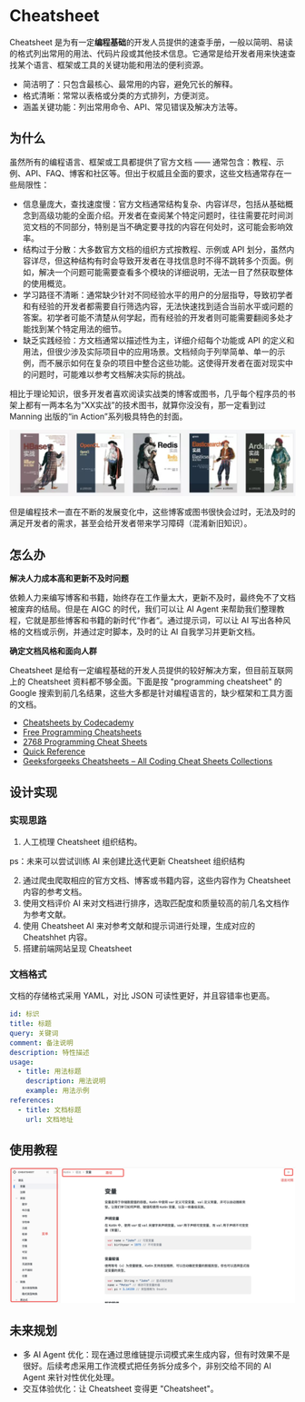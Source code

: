 # Cheatsheet

Cheatsheet 是为有一定**编程基础**的开发人员提供的速查手册，一般以简明、易读的格式列出常用的用法、代码片段或其他技术信息。它通常是给开发者用来快速查找某个语言、框架或工具的关键功能和用法的便利资源。

- 简洁明了：只包含最核心、最常用的内容，避免冗长的解释。
- 格式清晰：常常以表格或分类的方式排列，方便浏览。
- 涵盖关键功能：列出常用命令、API、常见错误及解决方法等。

## 为什么

虽然所有的编程语言、框架或工具都提供了官方文档 —— 通常包含：教程、示例、API、FAQ、博客和社区等。但出于权威且全面的要求，这些文档通常存在一些局限性：

- 信息量庞大，查找速度慢：官方文档通常结构复杂、内容详尽，包括从基础概念到高级功能的全面介绍。开发者在查阅某个特定问题时，往往需要花时间浏览文档的不同部分，特别是当不确定要寻找的内容在何处时，这可能会影响效率。
- 结构过于分散：大多数官方文档的组织方式按教程、示例或 API 划分，虽然内容详尽，但这种结构有时会导致开发者在寻找信息时不得不跳转多个页面。例如，解决一个问题可能需要查看多个模块的详细说明，无法一目了然获取整体的使用概览。
- 学习路径不清晰：通常缺少针对不同经验水平的用户的分层指导，导致初学者和有经验的开发者都需要自行筛选内容，无法快速找到适合当前水平或问题的答案。初学者可能不清楚从何学起，而有经验的开发者则可能需要翻阅多处才能找到某个特定用法的细节。
- 缺乏实践经验：方文档通常以描述性为主，详细介绍每个功能或 API 的定义和用法，但很少涉及实际项目中的应用场景。文档倾向于列举简单、单一的示例，而不展示如何在复杂的项目中整合这些功能。这使得开发者在面对现实中的问题时，可能难以参考文档解决实际的挑战。

相比于理论知识，很多开发者喜欢阅读实战类的博客或图书，几乎每个程序员的书架上都有一两本名为“XX实战”的技术图书，就算你没没有，那一定看到过 Manning 出版的“in Action”系列极具特色的封面。

![in-action](./public/in-action.jpeg)

但是编程技术一直在不断的发展变化中，这些博客或图书很快会过时，无法及时的满足开发者的需求，甚至会给开发者带来学习障碍（混淆新旧知识）。

## 怎么办

**解决人力成本高和更新不及时问题**

依赖人力来编写博客和书籍，始终存在工作量太大，更新不及时，最终免不了文档被废弃的结局。但是在 AIGC 的时代，我们可以让 AI Agent 来帮助我们整理教程，它就是那些博客和书籍的新时代“作者“。通过提示词，可以让 AI 写出各种风格的文档或示例，并通过定时脚本，及时的让 AI 自我学习并更新文档。

**确定文档风格和面向人群**

Cheatsheet 是给有一定编程基础的开发人员提供的较好解决方案，但目前互联网上的 Cheatsheet 资料都不够全面。下面是按 "programming cheatsheet" 的 Google 搜索到前几名结果，这些大多都是针对编程语言的，缺少框架和工具方面的文档。

- [Cheatsheets by Codecademy](https://www.codecademy.com/resources/cheatsheets/all)
- [Free Programming Cheatsheets](https://github.com/EbookFoundation/free-programming-books/blob/main/more/free-programming-cheatsheets.md)
- [2768 Programming Cheat Sheets](https://cheatography.com/programming/)
- [Quick Reference](https://quickref.me/index.html)
- [Geeksforgeeks Cheatsheets – All Coding Cheat Sheets Collections](https://www.geeksforgeeks.org/geeksforgeeks-cheatsheets-all-coding-cheat-sheets/)

## 设计实现

### 实现思路

1. 人工梳理 Cheatsheet 组织结构。

  ps：未来可以尝试训练 AI 来创建比迭代更新 Cheatsheet 组织结构

2. 通过爬虫爬取相应的官方文档、博客或书籍内容，这些内容作为 Cheatsheet 内容的参考文档。
3. 使用文档评价 AI 来对文档进行排序，选取匹配度和质量较高的前几名文档作为参考文献。
4. 使用 Cheatsheet AI 来对参考文献和提示词进行处理，生成对应的 Cheatshhet 内容。
5. 搭建前端网站呈现 Cheatsheet

### 文档格式

文档的存储格式采用 YAML，对比 JSON 可读性更好，并且容错率也更高。

```yaml
id: 标识
title: 标题
query: 关键词
comment: 备注说明
description: 特性描述
usage:
  - title: 用法标题
    description: 用法说明
    example: 用法示例
references:
  - title: 文档标题
    url: 文档地址
```

## 使用教程

![screenshot](./public/screenshot.jpg)

## 未来规划

- 多 AI Agent 优化：现在通过思维链提示词模式来生成内容，但有时效果不是很好。后续考虑采用工作流模式把任务拆分成多个，非别交给不同的 AI Agent 来针对性优化处理。
- 交互体验优化：让 Cheatsheet 变得更 "Cheatsheet"。

